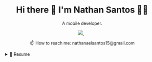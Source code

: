 <h1 align='center'>
  Hi there 👋 I'm Nathan Santos 👨‍💻
</h1>

<p align='center'>
  A mobile developer.
</p>



<p align='center'>  
  <a href="https://www.linkedin.com/in/nathanael-santos/">
    <img src="https://img.shields.io/badge/linkedin-%230077B5.svg?&style=for-the-badge&logo=linkedin&logoColor=white" />
  </a>&nbsp;&nbsp; 
</p>

<p align='center'>
  📫 How to reach me: <a>nathanaelsantos15@gmail.com</a>
</p>

<details>
  <summary>📃 Resume</summary>


## 🧑‍🏫 Education
 
<img align="right" src="https://img.shields.io/badge/PHP-777BB4?style=for-the-badge&logo=php&logoColor=white" />
<img align="right" src="https://img.shields.io/badge/CodeIgniter-%23EF4223.svg?style=for-the-badge&logo=codeIgniter&logoColor=white" />
<img align="right" src="https://img.shields.io/badge/bootstrap-%23563D7C.svg?style=for-the-badge&logo=bootstrap&logoColor=white" />
<img align="right" src="https://img.shields.io/badge/MariaDB-003545?style=for-the-badge&logo=mariadb&logoColor=white" />
<img align="right" src="https://img.shields.io/badge/Xampp-F37623?style=for-the-badge&logo=xampp&logoColor=white)" />
 
- 💻 **Web Development**\
📆 2020 - 2022\
🤜 IT Team Leader - 2022\
🏢 **Federal University of Sergipe** - Sergipe/SE, Brazil

 
- 💻 **Monitor de Banco de Dados**\
📆 2022-2023
  T-SQL
  SQL-Server
🏢 **Federal University of Sergipe** - Sergipe/SE, Brazil
  
 

## 📜 Certification

![](img/oracle_database.jpg)
<img align="right" src="https://img.shields.io/badge/Oracle-F80000?style=for-the-badge&logo=Oracle&logoColor=white"/>
  
  
## Experience

<img align="right" src="https://img.shields.io/badge/Java-ED8B00?style=for-the-badge&logo=java&logoColor=white" />
 
- 👨‍💻 **Desktop Software**\
📆 2019\
📍 **Mineral water distributor** - Sergipe/SE, Brazil
  https://github.com/NathanaelSantos/aplicacao_kreison
  
